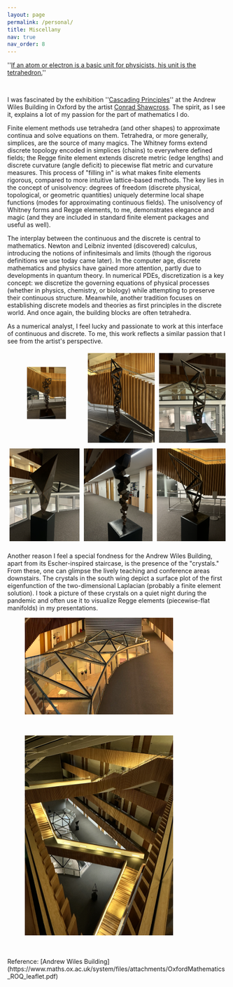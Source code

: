 ```yaml
---
layout: page
permalink: /personal/
title: Miscellany
nav: true
nav_order: 8
---
```


''[If an atom or electron is a basic unit for physicists, his unit is the tetrahedron.](https://www.maths.ox.ac.uk/node/61184)'' 

<br />

I was fascinated by the exhibition ''[Cascading Principles](https://www.maths.ox.ac.uk/node/61184)'' at the Andrew Wiles Building in Oxford by the artist [Conrad Shawcross](https://conradshawcross.com/). The spirit, as I see it, explains a lot of my passion for the part of mathematics I do. 

Finite element methods use tetrahedra (and other shapes) to approximate continua and solve equations on them. Tetrahedra, or more generally, simplices, are the source of many magics. The Whitney forms extend discrete topology encoded in simplices (chains) to everywhere defined fields; the Regge finite element extends discrete metric (edge lengths) and discrete curvature (angle deficit) to piecewise flat metric and curvature measures. This process of "filling in" is what makes finite elements rigorous, compared to more intuitive lattice-based methods. The key lies in the concept of unisolvency: degrees of freedom (discrete physical, topological, or geometric quantities) uniquely determine local shape functions (modes for approximating continuous fields). The unisolvency of Whitney forms and Regge elements, to me, demonstrates elegance and magic (and they are included in standard finite element packages and useful as well).  


The interplay between the continuous and the discrete is central to mathematics. Newton and Leibniz invented (discovered) calculus, introducing the notions of infinitesimals and limits (though the rigorous definitions we use today came later).  In the computer age, discrete mathematics and physics have gained more attention, partly due to developments in quantum theory. In numerical PDEs, discretization is a key concept: we discretize the governing equations of physical processes (whether in physics, chemistry, or biology) while attempting to preserve their continuous structure. Meanwhile, another tradition focuses on establishing discrete models and theories as first principles in the discrete world. And once again, the building blocks are often tetrahedra.



As a numerical analyst, I feel lucky and passionate to work at this interface of continuous and discrete.  To me, this work reflects a similar passion that I see from the artist's perspective.
<br />
<head>
<style>
  .row {
    display: flex;
    justify-content: center;
    align-items: center;
  }
  .column {
    flex: 1;
    padding: 5px; /* Adjusts space between images */
  }
</style>
</head>
<div class="row">
  <div class="column">
  <figure>
    <img src="../assets/img/exhi2.png" style="transform: translate(0px, -0.3cm);" alt="Cascading Principles 1" style="width:100%">
    </figure>
  </div>
  <div class="column">
    <img src="../assets/img/exhi3.png" alt="Cascading Principles 2" style="width:100%">
  </div>
  <div class="column">
    <img src="../assets/img/exhi4.png" alt="Cascading Principles 3" style="width:100%">
  </div>
</div>

<div class="row">
  <div class="column">
    <img src="../assets/img/exhi5.png" alt="Cascading Principles 4" style="width:100%">
  </div>
  <div class="column">
    <img src="../assets/img/exhi6.png" alt="Cascading Principles 5" style="width:100%">
  </div>
  <div class="column">
    <img src="../assets/img/exhi7.png" alt="Cascading Principles 6" style="width:100%">
  </div>
</div>
<br />
Another reason I feel a special fondness for the Andrew Wiles Building, apart from its Escher-inspired staircase, is the presence of the "crystals." From these, one can glimpse the lively teaching and conference areas downstairs. The crystals in the south wing depict a surface plot of the first eigenfunction of the two-dimensional Laplacian (probably a finite element solution). I took a picture of these crystals on a quiet night during the pandemic and often use it to visualize Regge elements (piecewise-flat manifolds) in my presentations.
<br />

<figure>
  <img src="../assets/img/andrewwiles.png" alt="south wing crystal" style="width:80%" class="center">
</figure>
<br />
<figure>
  <img src="../assets/img/stair.png" alt="Stairs at the AWB" style="width:80%" class="center">
</figure>
<br /><br />
Reference: [Andrew Wiles Building](https://www.maths.ox.ac.uk/system/files/attachments/OxfordMathematics_ROQ_leaflet.pdf)
